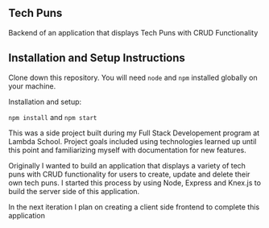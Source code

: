 ## Tech Puns

Backend of an application that displays Tech Puns with CRUD Functionality 

## Installation and Setup Instructions

Clone down this repository. You will need `node` and `npm` installed globally on your machine.  

Installation and setup:

`npm install` and `npm start` 


This was a side project built during my Full Stack Developement program at Lambda School. Project goals included using technologies learned up until this point and familiarizing myself with documentation for new features.  

Originally I wanted to build an application that displays a variety of tech puns with CRUD functionality for users to create, update and delete their own tech puns. I started this process by using Node, Express and Knex.js to build the server side of this application.

 In the next iteration I plan on creating a client side frontend to complete this application
